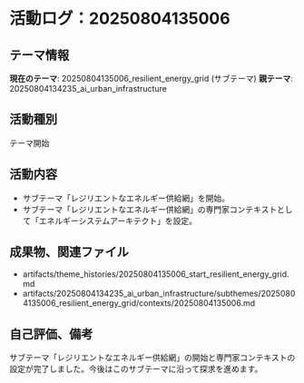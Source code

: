 # 活動ログ：20250804135006

## テーマ情報
**現在のテーマ**: 20250804135006_resilient_energy_grid (サブテーマ)
**親テーマ**: 20250804134235_ai_urban_infrastructure

## 活動種別
テーマ開始

## 活動内容
- サブテーマ「レジリエントなエネルギー供給網」を開始。
- サブテーマ「レジリエントなエネルギー供給網」の専門家コンテキストとして「エネルギーシステムアーキテクト」を設定。

## 成果物、関連ファイル
- artifacts/theme_histories/20250804135006_start_resilient_energy_grid.md
- artifacts/20250804134235_ai_urban_infrastructure/subthemes/20250804135006_resilient_energy_grid/contexts/20250804135006.md

## 自己評価、備考
サブテーマ「レジリエントなエネルギー供給網」の開始と専門家コンテキストの設定が完了しました。今後はこのサブテーマに沿って探求を進めます。
